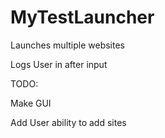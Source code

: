 # MyTestLauncher
Launches multiple websites

Logs User in after input

TODO:

Make GUI

Add User ability to add sites
